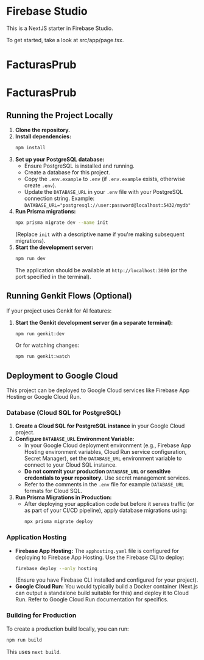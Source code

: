 # Firebase Studio

This is a NextJS starter in Firebase Studio.

To get started, take a look at src/app/page.tsx.
# FacturasPrub
# FacturasPrub

## Running the Project Locally

1.  **Clone the repository.**
2.  **Install dependencies:**
    ```bash
    npm install
    ```
3.  **Set up your PostgreSQL database:**
    *   Ensure PostgreSQL is installed and running.
    *   Create a database for this project.
    *   Copy the `.env.example` to `.env` (if `.env.example` exists, otherwise create `.env`).
    *   Update the `DATABASE_URL` in your `.env` file with your PostgreSQL connection string.
        Example: `DATABASE_URL="postgresql://user:password@localhost:5432/mydb"`
4.  **Run Prisma migrations:**
    ```bash
    npx prisma migrate dev --name init 
    ```
    (Replace `init` with a descriptive name if you're making subsequent migrations).
5.  **Start the development server:**
    ```bash
    npm run dev
    ```
    The application should be available at `http://localhost:3000` (or the port specified in the terminal).

## Running Genkit Flows (Optional)

If your project uses Genkit for AI features:

1.  **Start the Genkit development server (in a separate terminal):**
    ```bash
    npm run genkit:dev
    ```
    Or for watching changes:
    ```bash
    npm run genkit:watch
    ```

## Deployment to Google Cloud

This project can be deployed to Google Cloud services like Firebase App Hosting or Google Cloud Run.

### Database (Cloud SQL for PostgreSQL)

1.  **Create a Cloud SQL for PostgreSQL instance** in your Google Cloud project.
2.  **Configure `DATABASE_URL` Environment Variable:**
    *   In your Google Cloud deployment environment (e.g., Firebase App Hosting environment variables, Cloud Run service configuration, Secret Manager), set the `DATABASE_URL` environment variable to connect to your Cloud SQL instance.
    *   **Do not commit your production `DATABASE_URL` or sensitive credentials to your repository.** Use secret management services.
    *   Refer to the comments in the `.env` file for example `DATABASE_URL` formats for Cloud SQL.
3.  **Run Prisma Migrations in Production:**
    *   After deploying your application code but before it serves traffic (or as part of your CI/CD pipeline), apply database migrations using:
        ```bash
        npx prisma migrate deploy
        ```

### Application Hosting

*   **Firebase App Hosting:** The `apphosting.yaml` file is configured for deploying to Firebase App Hosting. Use the Firebase CLI to deploy:
    ```bash
    firebase deploy --only hosting
    ```
    (Ensure you have Firebase CLI installed and configured for your project).
*   **Google Cloud Run:** You would typically build a Docker container (Next.js can output a standalone build suitable for this) and deploy it to Cloud Run. Refer to Google Cloud Run documentation for specifics.

### Building for Production

To create a production build locally, you can run:
```bash
npm run build
```
This uses `next build`.
